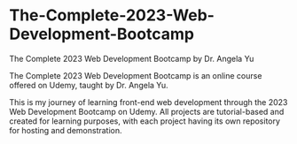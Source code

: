 # The-Complete-2023-Web-Development-Bootcamp
The Complete 2023 Web Development Bootcamp by Dr. Angela Yu

The Complete 2023 Web Development Bootcamp is an online course offered on Udemy, taught by Dr. Angela Yu.


This is my journey of learning front-end web development through the 2023 Web Development Bootcamp on Udemy. All projects are tutorial-based and created for learning purposes, with each project having its own repository for hosting and demonstration.